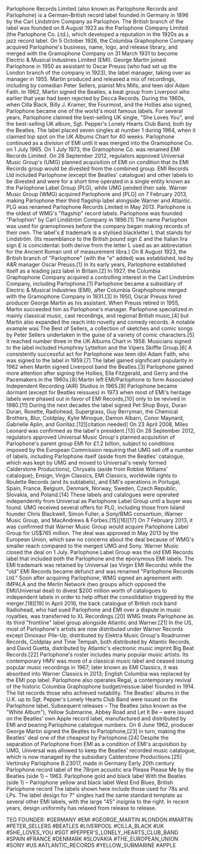 Parlophone Records Limited (also known as Parlophone Records and Parlophone) is a German–British record label founded in Germany in 1896 by the Carl Lindström Company as Parlophon. The British branch of the label was founded on 8 August 1923 as the Parlophone Company Limited (the Parlophone Co. Ltd.), which developed a reputation in the 1920s as a jazz record label. On 5 October 1926, the Columbia Graphophone Company acquired Parlophone's business, name, logo, and release library, and merged with the Gramophone Company on 31 March 1931 to become Electric & Musical Industries Limited (EMI). George Martin joined Parlophone in 1950 as assistant to Oscar Preuss (who had set up the London branch of the company in 1923), the label manager, taking over as manager in 1955. Martin produced and released a mix of recordings, including by comedian Peter Sellers, pianist Mrs Mills, and teen idol Adam Faith.
In 1962, Martin signed the Beatles, a beat group from Liverpool who earlier that year had been rejected by Decca Records. During the 1960s, when Cilla Black, Billy J. Kramer, the Fourmost, and the Hollies also signed, Parlophone became one of the world's most famous labels. For several years, Parlophone claimed the best-selling UK single, "She Loves You", and the best-selling UK album, Sgt. Pepper's Lonely Hearts Club Band, both by the Beatles. The label placed seven singles at number 1 during 1964, when it claimed top spot on the UK Albums Chart for 40 weeks. Parlophone continued as a division of EMI until it was merged into the Gramophone Co. on 1 July 1965. On 1 July 1973, the Gramophone Co. was renamed EMI Records Limited.
On 28 September 2012, regulators approved Universal Music Group's (UMG) planned acquisition of EMI on condition that its EMI Records group would be divested from the combined group. EMI Records Ltd included Parlophone (except the Beatles' catalogue) and other labels to be divested and were for a short time operated in a single entity known as the Parlophone Label Group (PLG), while UMG pended their sale. Warner Music Group (WMG) acquired Parlophone and [PLG] on 7 February 2013, making Parlophone their third flagship label alongside Warner and Atlantic. PLG was renamed Parlophone Records Limited in May 2013. Parlophone is the oldest of WMG's "flagship" record labels.
Parlophone was founded "Parlophon" by Carl Lindström Company in 1896.[1] The name Parlophon was used for gramophones before the company began making records of their own. The label's ₤ trademark is a stylised blackletter L that stands for Lindström. (Its resemblance to the British pound sign £ and the Italian lira sign ₤ is coincidental: both derive from the letter L used as an abbreviation for the Ancient Roman unit of measurement libra.) On 8 August 1923, the British branch of "Parlophone" (with the "e" added) was established, led by A&R manager Oscar Preuss.[1] In its early years, Parlophone established itself as a leading jazz label in Britain.[2]
In 1927, the Columbia Graphophone Company acquired a controlling interest in the Carl Lindström Company, including Parlophone.[1] Parlophone became a subsidiary of Electric & Musical Industries (EMI), after Columbia Graphophone merged with the Gramophone Company in 1931.[3]
In 1950, Oscar Preuss hired producer George Martin as his assistant. When Preuss retired in 1955, Martin succeeded him as Parlophone's manager. Parlophone specialized in mainly classical music, cast recordings, and regional British music,[4] but Martin also expanded the reach into novelty and comedy records. A notable example was The Best of Sellers, a collection of sketches and comic songs by Peter Sellers undertaken in the guise of a variety of comic characters.[5] It reached number three in the UK Albums Chart in 1958.  Musicians signed to the label included Humphrey Lyttelton and the Vipers Skiffle Group.[6]
A consistently successful act for Parlophone was teen idol Adam Faith, who was signed to the label in 1959.[7] The label gained significant popularity in 1962 when Martin signed Liverpool band the Beatles.[3] Parlophone gained more attention after signing the Hollies, Ella Fitzgerald, and Gerry and the Pacemakers in the 1960s.[8] Martin left EMI/Parlophone to form Associated Independent Recording (AIR) Studios in 1965.[9]
Parlophone became dormant (except for Beatles reissues) in 1973 when most of EMI's heritage labels were phased out in favor of EMI Records,[10] only to be revived in 1980.[11] During the next decades the label signed Pet Shop Boys, Duran Duran, Roxette, Radiohead, Supergrass, Guy Berryman, the Chemical Brothers, Blur, Coldplay, Kylie Minogue, Damon Albarn, Conor Maynard, Gabrielle Aplin, and Gorillaz.[12][citation needed]
On 23 April 2008, Miles Leonard was confirmed as the label's president.[13]
On 28 September 2012, regulators approved Universal Music Group's planned acquisition of Parlophone's parent group EMI for £1.2 billion, subject to conditions imposed by the European Commission requiring that UMG sell off a number of labels, including Parlophone itself (aside from the Beatles' catalogue, which was kept by UMG and moved to Universal's newly formed Calderstone Productions), Chrysalis (aside from Robbie Williams' catalogue), Ensign, Virgin Classics, EMI Classics, worldwide rights to Roulette Records (and its sublabels), and EMI's operations in Portugal, Spain, France, Belgium, Denmark, Norway, Sweden, Czech Republic, Slovakia, and Poland.[14] These labels and catalogues were operated independently from Universal as Parlophone Label Group until a buyer was found. UMG received several offers for PLG, including those from Island founder Chris Blackwell, Simon Fuller, a Sony/BMG consortium, Warner Music Group, and MacAndrews & Forbes.[15][16][17]
On 7 February 2013, it was confirmed that Warner Music Group would acquire Parlophone Label Group for US$765 million. The deal was approved in May 2013 by the European Union, which saw no concerns about the deal because of WMG's smaller reach compared to the merged UMG and Sony. Warner Music closed the deal on 1 July. Parlophone Label Group was the old EMI Records label that included both the Parlophone and the eponymous EMI labels. The EMI trademark was retained by Universal (as Virgin EMI Records) while the "old" EMI Records became defunct and was renamed "Parlophone Records Ltd."
Soon after acquiring Parlophone, WMG signed an agreement with IMPALA and the Merlin Network (two groups which opposed the EMI/Universal deal) to divest $200 million worth of catalogues to independent labels in order to help offset the consolidation triggered by the merger.[18][19] In April 2016, the back catalogue of British rock band Radiohead, who had sued Parlophone and EMI over a dispute in music royalties, was transferred to XL Recordings.[20]
WMG treats Parlophone as its third "frontline" label group alongside Atlantic and Warner.[21] In the US, most of Parlophone's artists are now distributed under Warner Records except Dinosaur Pile-Up, distributed by Elektra Music Group's Roadrunner Records, Coldplay and Tinie Tempah, both distributed by Atlantic Records, and David Guetta, distributed by Atlantic's electronic music imprint Big Beat Records.[22]
Parlophone's roster includes many popular music artists. Its contemporary HMV was more of a classical music label and ceased issuing popular music recordings in 1967; later known as EMI Classics, it was absorbed into Warner Classics in 2013; English Columbia was replaced by the EMI pop label. Parlophone also operates Regal, a contemporary revival of the historic Columbia Graphophone budget/reissue label founded in 1914. The list records those who achieved notability.
The Beatles' albums in the U.K. up to Sgt. Pepper's Lonely Hearts Club Band were issued on the Parlophone label. Subsequent releases – The Beatles (also known as the "White Album"), Yellow Submarine, Abbey Road and Let It Be – were issued on the Beatles' own Apple record label, manufactured and distributed by EMI and bearing Parlophone catalogue numbers.
On 6 June 1962, producer George Martin signed the Beatles to Parlophone,[23] in turn, making the Beatles' deal one of the cheapest by Parlophone.[24] Despite the separation of Parlophone from EMI as a condition of EMI's acquisition by UMG, Universal was allowed to keep the Beatles' recorded music catalogue, which is now managed by the subsidiary Calderstone Productions.[25]
Vertinsky Parlophone B.23017, made in Germany
Early 20th century Parlophone record label of the 78rpm acoustic era
Please Please Me by the Beatles (side 1) – 1963. Parlophone gold and black label
With the Beatles (side 1) – Parlophone yellow and black label
West End Blues, British Parlophone record
The labels shown here include those used for 78s and LPs. The label design for 7" singles had the same standard template as several other EMI labels, with the large "45" insignia to the right. In recent years, design uniformity has relaxed from release to release.























TEG FOUNDER:
#GERMANY
#EMI
#GEORGE_MARTIN
#LONDON
#MARTIN
#PETER_SELLERS
#BEATLES
#LIVERPOOL
#CILLA_BLACK
#UK
#SHE_LOVES_YOU
#SGT
#PEPPER'S_LONELY_HEARTS_CLUB_BAND
#SPAIN
#FRANCE
#DENMARK
#SLOVAKIA
#THE_EUROPEAN_UNION
#SONY
#US
#ATLANTIC_RECORDS
#YELLOW_SUBMARINE
#APPLE